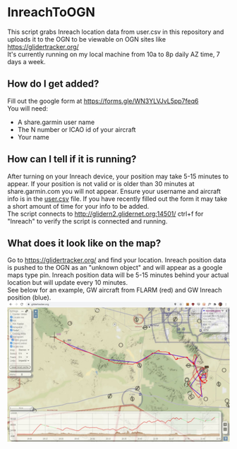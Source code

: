 # InreachToOGN
This script grabs Inreach location data from user.csv in this repository and uploads it to the OGN to be viewable on OGN sites like https://glidertracker.org/   
It's currently running on my local machine from 10a to 8p daily AZ time, 7 days a week.
  
## How do I get added?
Fill out the google form at https://forms.gle/WN3YLVJvL5pp7feq6  
You will need:
* A share.garmin user name
* The N number or ICAO id of your aircraft
* Your name

## How can I tell if it is running?
After turning on your Inreach device, your position may take 5-15 minutes to appear. If your position is not valid or is older than 30 minutes at share.garmin.com you will not appear. Ensure your username and aircraft info is in the [user.csv](https://github.com/DavisChappins/InreachToOGN/blob/main/user.csv) file. If you have recently filled out the form it may take a short amount of time for your info to be added.  
The script connects to http://glidern2.glidernet.org:14501/ ctrl+f for "Inreach" to verify the script is connected and running.  

## What does it look like on the map?
Go to https://glidertracker.org/ and find your location. Inreach position data is pushed to the OGN as an "unknown object" and will appear as a google maps type pin. Inreach position data will be 5-15 minutes behind your actual location but will update every 10 minutes.  
See below for an example, GW aircraft from FLARM (red) and GW Inreach position (blue).
![Inreach on glidertracker.org](https://github.com/DavisChappins/InreachToOGN/blob/main/Images/GW_Inreach.jpg?raw=true)
